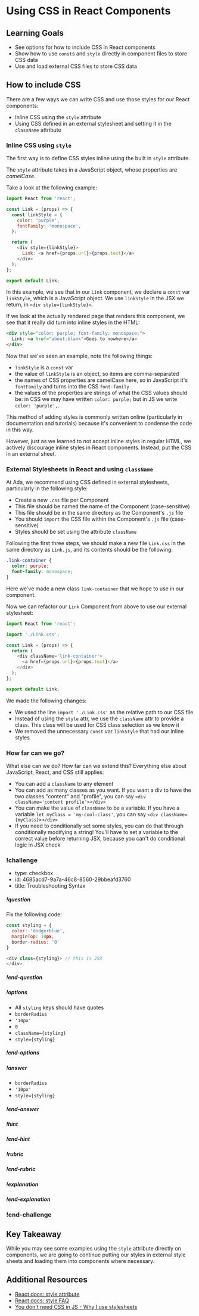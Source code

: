 # Using CSS in React Components

## Learning Goals

- See options for how to include CSS in React components
- Show how to use `const`s and `style` directly in component files to store CSS data
- Use and load external CSS files to store CSS data

## How to include CSS

There are a few ways we can write CSS and use those styles for our React components:

- Inline CSS using the `style` attribute
- Using CSS defined in an external stylesheet and setting it in the `className` attribute

### Inline CSS using `style`

The first way is to define CSS styles inline using the built in `style` attribute.

The `style` attribute takes in a JavaScript object, whose properties are _camelCase_.

Take a look at the following example:

```javascript
import React from 'react';

const Link = (props) => {
  const linkStyle = {
    color: 'purple',
    fontFamily: 'monospace',
  };

  return (
    <div style={linkStyle}>
      Link: <a href={props.url}>{props.text}</a>
    </div>
  );
};

export default Link;
```

In this example, we see that in our `Link` component, we declare a `const` var `linkStyle`, which is a JavaScript object. We use `linkStyle` in the JSX we return, in `<div style={linkStyle}>`.

If we look at the actually rendered page that renders this component, we see that it really did turn into inline styles in the HTML:

```html
<div style="color: purple; font-family: monospace;">
  Link: <a href="about:blank">Goes to nowhere</a>
</div>
```

Now that we've seen an example, note the following things:

- `linkStyle` is a `const` var
- the value of `linkStyle` is an object, so items are comma-separated
- the names of CSS properties are camelCase here, so in JavaScript it's `fontFamily` and turns into the CSS `font-family`
- the values of the properties are strings of what the CSS values should be: in CSS we may have written `color: purple;` but in JS we write `color: 'purple',`.

This method of adding styles is commonly written online (particularly in documentation and tutorials) because it's convenient to condense the code in this way.

However, just as we learned to not accept inline styles in regular HTML, we actively discourage inline styles in React components. Instead, put the CSS in an external sheet.

### External Stylesheets in React and using `className`

At Ada, we recommend using CSS defined in external stylesheets, particularly in the following style:

- Create a new `.css` file per Component
- This file should be named the name of the Component (case-sensitive)
- This file should be in the same directory as the Component's `.js` file
- You should `import` the CSS file within the Component's `.js` file (case-sensitive)
- Styles should be set using the attribute `className`

Following the first three steps, we should make a new file `Link.css` in the same directory as `Link.js`, and its contents should be the following:

```css
.link-container {
  color: purple;
  font-family: monospace;
}
```

Here we've made a new class `link-container` that we hope to use in our component.

Now we can refactor our `Link` Component from above to use our external stylesheet:

```javascript
import React from 'react';

import './Link.css';

const Link = (props) => {
  return (
    <div className='link-container'>
      <a href={props.url}>{props.text}</a>
    </div>
  );
};

export default Link;
```

We made the following changes:

- We used the line `import './Link.css'` as the relative path to our CSS file
- Instead of using the `style` attr, we use the `className` attr to provide a class. This class will be used for CSS class selection as we know it
- We removed the unnecessary `const` var `linkStyle` that had our inline styles

### How far can we go?

What else can we do? How far can we extend this? Everything else about JavaScript, React, and CSS still applies:

- You can add a `className` to any element
- You can add as many classes as you want. If you want a div to have the two classes "content" and "profile", you can say `<div className='content profile'></div>`
- You can make the value of `className` to be a variable. If you have a variable `let myClass = 'my-cool-class'`, you can say `<div className={myClass}></div>`
- If you need to conditionally set some styles, you can do that through conditionally modifying a string! You'll have to set a variable to the correct value before returning JSX, because you can't do conditional logic in JSX
check
<!-- BEGIN CHALLENGE-->

### !challenge

* type: checkbox
* id: 4685acd7-9a7a-46c8-8560-29bbeafd3760
* title: Troubleshooting Syntax
<!--Other optional fields (checkpoints only) -->
<!--`points: 1`: the number of points for scoring as a checkpoint-->
<!--`topics: python, pandas`: the topics for analyzing points-->

##### !question

Fix the following code:
```javascript
const styling = {
  color: 'dodgerblue',
  marginTop: 10px,
  border-radius: '0'
}

<div class={styling}> // this is JSX
</div>
```

##### !end-question

##### !options

* All `styling` keys should have quotes
* `borderRadius`
* `'10px'`
* `0`
* `className={styling}`
* `style={styling}`

##### !end-options

##### !answer

* `borderRadius`
* `'10px'`
* `style={styling}`

##### !end-answer

<!--optional-->
##### !hint

##### !end-hint

<!--optional, checkpoints only-->
##### !rubric

##### !end-rubric

<!--optional-->
##### !explanation

##### !end-explanation

### !end-challenge

<!--END CHALLENGE-->

## Key Takeaway

While you may see some examples using the `style` attribute directly on components, we are going to continue putting our styles in external style sheets and loading them into components where necessary.

## Additional Resources

- [React docs: style attribute](https://reactjs.org/docs/dom-elements.html#style)
- [React docs: style FAQ](https://reactjs.org/docs/faq-styling.html)
- [You don't need CSS in JS - Why I use stylesheets](https://medium.com/dailyjs/you-dont-need-css-in-js-why-i-use-stylesheets-74a6e264e010)
